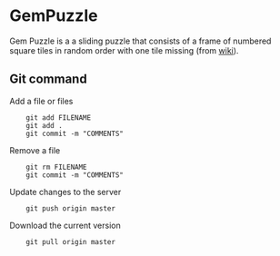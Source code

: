 GemPuzzle
=========
Gem Puzzle is a a sliding puzzle that consists of a frame of numbered square tiles in random order with one tile missing (from [wiki](http://en.wikipedia.org/wiki/15_puzzle)).


## Git command

Add a file or files
```
    git add FILENAME
    git add .
    git commit -m "COMMENTS"
```

Remove a file
```
    git rm FILENAME
    git commit -m "COMMENTS"
```
Update changes to the server
```
    git push origin master
```

Download the current version
```
    git pull origin master
```
